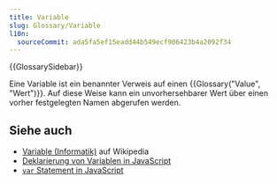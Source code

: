 ```yaml
---
title: Variable
slug: Glossary/Variable
l10n:
  sourceCommit: ada5fa5ef15eadd44b549ecf906423b4a2092f34
---
```


{{GlossarySidebar}}

Eine Variable ist ein benannter Verweis auf einen {{Glossary("Value", "Wert")}}. Auf diese Weise kann ein unvorhersehbarer Wert über einen vorher festgelegten Namen abgerufen werden.

## Siehe auch

- [Variable (Informatik)](<https://en.wikipedia.org/wiki/Variable_(computer_science)>) auf Wikipedia
- [Deklarierung von Variablen in JavaScript](/de/docs/Web/JavaScript/Guide/Grammar_and_types#declarations)
- [`var` Statement in JavaScript](/de/docs/Web/JavaScript/Reference/Statements/var)
